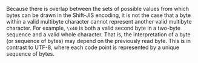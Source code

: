 Because there is overlap between the sets of possible values from which bytes can be drawn in the Shift-JIS encoding, it is not the case that a byte within a valid multibyte character cannot represent another valid multibyte character.  For example, `\x40` is both a valid second byte in a two-byte sequence and a valid whole character.  That is, the interpretation of a byte (or sequence of bytes) may depend on the previously read byte.  This is in contrast to UTF-8, where each code point is represented by a unique sequence of bytes.
